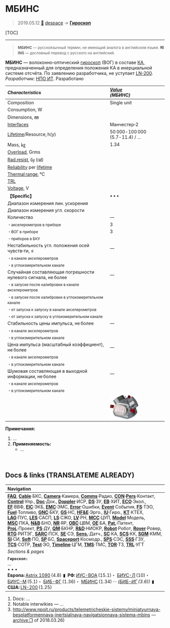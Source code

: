 # МБИНС
> 2019.05.12 [🚀](../index/index.md) [despace](index.md) → **[Гироскоп](iu.md)**

[TOC]

---

> <small>**МБИНС** — русскоязычный термин, не имеющий аналога в английском языке. **㎆INS** — дословный перевод с русского на английский.</small>

**МБИНС** — волоконно‑оптический [гироскоп](iu.md) (ВОГ) в составе [КА](sc.md), предназначенный для определения положения КА в инерциальной системе отсчёта. По заявлению разработчика, не уступает [LN-200](ln_200.md).  
*Разработчик:* [НПО ИТ](zz_npoit.md). Разработано  

|*Characteristics*|*[Value](si.md)<br> (МБИНС)*|
|:--|:--|
|Composition|Single unit|
|Consumption, W| |
|Dimensions, ㎜| |
|[Interfaces](interface.md)|Манчестер‑2|
|[Lifetime](lifetime.md)/Resource, h(y)|50 000 ‑ 100 000 (5.7 ‑ 11.4) / …|
|Mass, ㎏|1.34|
|[Overload](vibration.md), Grms| |
|[Rad.resist](ion_rad.md), ㏉ (㎭)| |
|[Reliability](qm.md) per [lifetime](lifetime.md)| |
|[Thermal range](tcs.md), ℃| |
|[TRL](trl.md)| |
|[Voltage](voltage.md), V| |
|**【Specific】**|• • •|
|Диапазон измерения лин. ускорения| |
|Диапазон измерения угл. скорости| |
|Количество|—|
|<small> ・акселерометров в приборе</small>|3|
|<small> ・ВОГ в приборе</small>|3|
|<small> ・приборов в БКУ</small>| |
|Нестабильность угл. положения осей чувств‑ти, ≤|—|
|<small> ・в канале акселерометров</small>| |
|<small> ・в углоизмерительном канале</small>| |
|Случайная составляющая погрешности нулевого сигнала, не более|—|
|<small> ・в запуске после калибровки в канале акселерометров</small>| |
|<small> ・в запуске после калибровки в углоизмерительном канале</small>| |
|<small> ・от запуска к запуску в канале акселерометров</small>| |
|<small> ・от запуска к запуску в углоизмерительном канале</small>| |
|Стабильность цены импульса, не более|—|
|<small> ・в канале акселерометров</small>| |
|<small> ・в углоизмерительном канале</small>| |
|Цена импульса (масштабный коэффициент), не более|—|
|<small> ・в канале акселерометров</small>| |
|<small> ・в углоизмерительном канале</small>| |
|Шумовая составляющая в выходной информации, не более|—|
|<small> ・в канале акселерометров</small>| |
|<small> ・в углоизмерительном канале</small>| |
| |[![](f/iu/m/mbins_pic1_thumb.jpg)](f/iu/m/mbins_pic1.png)|

**Примечания:**

   1. …
   1. **Применяемость:**
      - …



<p style="page-break-after:always"> </p>

## Docs & links (TRANSLATEME ALREADY)
|Navigation|
|:--|
|**[FAQ](faq.md)**, **[Cable](cable.md)**·БКС, **[Camera](cam.md)**·Камера, **[Comms](comms.md)**·Радио, **[CON](contact.md)·[Pers](person.md)**·Контакт, **[Control](control.md)**·Упр., **[Doc](doc.md)**·Док., **[Doppler](doppler.md)**·ИСР, **[DS](ds.md)**·ЗУ, **[EB](eb.md)**·ХИТ, **[ECO](ecology.md)**·Экол., **[EF](ef.md)**·ВВФ, **[ElC](elc.md)**·ЭКБ, **[EMC](emc.md)**·ЭМС, **[Error](error.md)**·Ошибки, **[Event](event.md)**·События, **[FS](fs.md)**·ТЭО, **[Fuel](fuel.md)**·Топливо, **[GNC](gnc.md)**·БКУ, **[GS](scs.md)**·НС, **[HF&E](hfe.md)**·Эрго., **[IU](iu.md)**·Гиро., **[KT](kt.md)**·КТЕХ, **[LAG](lag.md)**·ПУC, **[LES](les.md)**·САСП, **[LS](ls.md)**·СЖО, **[LV](lv.md)**·РН, **[MCC](mcc.md)**·ЦУП, **[Model](model.md)**·Модель, **[MSC](sc.md)**·ПКА, **[N&B](nnb.md)**·БНО, **[NR](nr.md)**·ЯР, **[OBC](obc.md)**·ЦВМ, **[OE](oe.md)**·БА, **[Pat.](патент.md)**·Патент, **[Proj.](project.md)**·Проект, **[PS](ps.md)**·ДУ, **[QM](qm.md)**·БКНР, **[R&D](rnd.md)**·НИОКР, **[Robot](robotics.md)**·Робот, **[Rover](rover.md)**·Ровер, **[RTG](rtg.md)**·РИТЭГ, **[SARC](sarc.md)**·ПСК, **[SE](se.md)**·СЭ, **[Sens.](sensor.md)**·Датч., **[SC](sc.md)**·КА, **[SCS](scs.md)**·КК, **[SGM](sgm.md)**·КММ, **[SI](si.md)**·СИ, **[Soft](soft.md)**·ПО, **[SP](sp.md)**·БС, **[Spaceport](spaceport.md)**·Космодр., **[SPS](sps.md)**·СЭС, **[SSS](sss.md)**·ГЗУ, **[TCS](tcs.md)**·СОТР, **[Test](test.md)**·ЭО, **[Timeline](timeline.md)**·ЦГМ, **[TMS](tms.md)**·ТМС, **[TOR](tor.md)**·ТЗ, **[TRL](trl.md)**·УГТ|
|*Sections & pages*|
|**`Гироскоп:`**<br> …<br>• • •<br> **Европа:** [Astrix 1090](astrix_1090.md) (4.8)  ▮  **РФ:** [ИУС-ВОА](ius_voa.md) (15.1)・ [БИУС-Л](bius_l.md) (10)・ [БИУС-М](bius_m.md) (5.1)・ [БИБ-ФГ](bib_fg.md) (1.36)・ [МБИНС](mbins.md) (1.34) ··· *([БИБ-ИГ](bib_ig.md) (3.6))*  ▮  **США:** [LN-200](ln_200.md) (1.25)|

   1. Docs: …
   1. Notable interwikies — …
   1. <http://www.npoit.ru/products/telemetricheskie-sistemy/miniatyurnaya-besplatformennaya-inertsialnaya-navigatsionnaya-sistema-mbins> — [archive ❐](f/iu/m/mbins_npoit_ru.djvu) of 2018.03.26)


